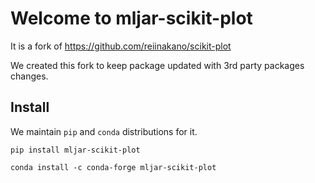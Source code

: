 # Welcome to mljar-scikit-plot

It is a fork of https://github.com/reiinakano/scikit-plot

We created this fork to keep package updated with 3rd party packages changes. 

## Install

We maintain `pip` and `conda` distributions for it.

```
pip install mljar-scikit-plot
```

```
conda install -c conda-forge mljar-scikit-plot
```
